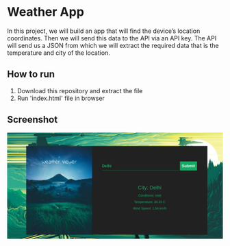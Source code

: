 # Weather App

In this project, we will build an app that will find the device’s location coordinates. Then we will send this data to the API via an API key. The API will send us a JSON from which we will extract the required data that is the temperature and city of the location.


## How to run
1. Download this repository and extract the file
2. Run 'index.html' file in browser


## Screenshot
![Screenshot](Screenshhot.png)
